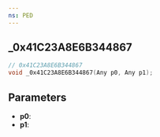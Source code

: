 ```yaml
---
ns: PED
---
```

## _0x41C23A8E6B344867

```c
// 0x41C23A8E6B344867
void _0x41C23A8E6B344867(Any p0, Any p1);
```

## Parameters
* **p0**:
* **p1**:
